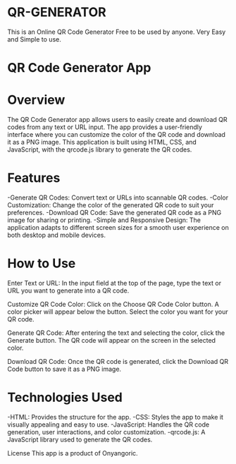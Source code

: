 # QR-GENERATOR
This is an Online QR Code Generator Free to be used by anyone. Very Easy and Simple to use.

# QR Code Generator App

# Overview
The QR Code Generator app allows users to easily create and download QR codes from any text or URL input. The app provides a user-friendly interface where you can customize the color of the QR code and download it as a PNG image. This application is built using HTML, CSS, and JavaScript, with the qrcode.js library to generate the QR codes.

# Features
 -Generate QR Codes: Convert text or URLs into scannable QR codes.
 -Color Customization: Change the color of the generated QR code to suit your preferences.
 -Download QR Code: Save the generated QR code as a PNG image for sharing or printing.
 -Simple and Responsive Design: The application adapts to different screen sizes for a smooth user experience on both desktop and mobile devices.

# How to Use
Enter Text or URL:
In the input field at the top of the page, type the text or URL you want to generate into a QR code.

Customize QR Code Color:
Click on the Choose QR Code Color button.
A color picker will appear below the button. Select the color you want for your QR code.

Generate QR Code:
After entering the text and selecting the color, click the Generate button.
The QR code will appear on the screen in the selected color.

Download QR Code:
Once the QR code is generated, click the Download QR Code button to save it as a PNG image.

# Technologies Used
 -HTML: Provides the structure for the app.
 -CSS: Styles the app to make it visually appealing and easy to use.
 -JavaScript: Handles the QR code generation, user interactions, and color customization.
 -qrcode.js: A JavaScript library used to generate the QR codes.
 
License
This app is a product of Onyangoric.
